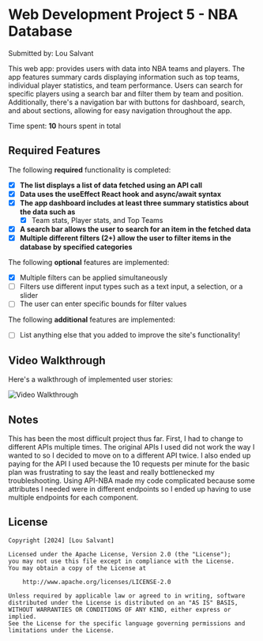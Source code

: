 # Web Development Project 5 - NBA Database

Submitted by: Lou Salvant

This web app: provides users with data into NBA teams and players. The app features summary cards displaying information such as top teams, individual player statistics, and team performance. Users can search for specific players using a search bar and filter them by team and position. Additionally, there's a navigation bar with buttons for dashboard, search, and about sections, allowing for easy navigation throughout the app.

Time spent: **10** hours spent in total

## Required Features

The following **required** functionality is completed:

- [x] **The list displays a list of data fetched using an API call**
- [x] **Data uses the useEffect React hook and async/await syntax**
- [x] **The app dashboard includes at least three summary statistics about the data such as**
  - [x] Team stats, Player stats, and Top Teams
- [x] **A search bar allows the user to search for an item in the fetched data**
- [x] **Multiple different filters (2+) allow the user to filter items in the database by specified categories**

The following **optional** features are implemented:

- [x] Multiple filters can be applied simultaneously
- [ ] Filters use different input types such as a text input, a selection, or a slider
- [ ] The user can enter specific bounds for filter values

The following **additional** features are implemented:

* [ ] List anything else that you added to improve the site's functionality!

## Video Walkthrough

Here's a walkthrough of implemented user stories:

<img src='https://media3.giphy.com/media/v1.Y2lkPTc5MGI3NjExdHNxNzM4MmdxbWt1NW15Y2gydXBhYXRvZndvdWlrZGd1aW42cHFyNyZlcD12MV9pbnRlcm5hbF9naWZfYnlfaWQmY3Q9Zw/UOEBOjW71GLBMjymFH/giphy.gif' title='Video Walkthrough' width='' alt='Video Walkthrough' />

## Notes

This has been the most difficult project thus far. First, I had to change to different APIs multiple times. The original APIs I used did not work the way I wanted to so I decided to move on to a different API twice. I also ended up paying for the API I used because the 10 requests per minute for the basic plan was frustrating to say the least and really bottlenecked my troubleshooting. Using API-NBA made my code complicated because some attributes I needed were in different endpoints so I ended up having to use multiple endpoints for each component.

## License

    Copyright [2024] [Lou Salvant]

    Licensed under the Apache License, Version 2.0 (the "License");
    you may not use this file except in compliance with the License.
    You may obtain a copy of the License at

        http://www.apache.org/licenses/LICENSE-2.0

    Unless required by applicable law or agreed to in writing, software
    distributed under the License is distributed on an "AS IS" BASIS,
    WITHOUT WARRANTIES OR CONDITIONS OF ANY KIND, either express or implied.
    See the License for the specific language governing permissions and
    limitations under the License.